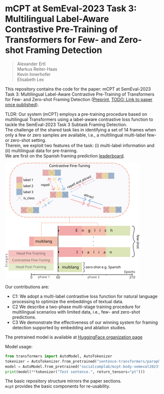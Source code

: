 # mCPT at SemEval-2023 Task 3: Multilingual Label-Aware Contrastive Pre-Training of Transformers for Few- and Zero-shot Framing Detection

> Alexander Ertl  
> Markus Reiter-Haas  
> Kevin Innerhofer  
> Elisabeth Lex  

This repository contains the code for the paper: mCPT at SemEval-2023 Task 3: Multilingual Label-Aware Contrastive Pre-Training of Transformers for Few- and Zero-shot Framing Detection ([Preprint](https://arxiv.org/abs/2303.09901), [TODO: Link to paper once published]()).

TLDR: Our system (mCPT) employs a pre-training procedure based on multilingual Transformers using a label-aware contrastive loss function to tackle the SemEval-2023 Task 3 Subtask Framing Detection.  
The challenge of the shared task lies in identifying a set of 14 frames when only a few or zero samples are available, i.e., a multilingual multi-label few- or zero-shot setting.  
Therein, we exploit two features of the task: (i) multi-label information and (ii) multilingual data for pre-training.  
We are first on the Spanish framing prediction [leaderboard](https://propaganda.math.unipd.it/semeval2023task3/SemEval2023testleaderboard.html).

![mCPT-Overview](training.png)

Our contributions are:
- C1: We adopt a multi-label contrastive loss function for natural language processing to optimize the embeddings of textual data.
- C2 We describe a two-phase multi-stage training procedure for multilingual scenarios with limited data, i.e., few- and zero-shot predictions.
- C3 We demonstrate the effectiveness of our winning system for framing detection supported by embedding and ablation studies.

The pretrained model is available at [HuggingFace organization page](https://huggingface.co/socialcomplab)

Model usage:
```python
from transformers import AutoModel, AutoTokenizer
tokenizer = AutoTokenizer.from_pretrained("sentence-transformers/paraphrase-multilingual-MiniLM-L12-v2")
model = AutoModel.from_pretrained("socialcomplab/mcpt-body-semeval2023task3")
print(model(**tokenizer("Test sentence.", return_tensors="pt")))
```

The basic repository structure mirrors the paper sections.  
`mcpt` provides the basic components for re-usability.  
